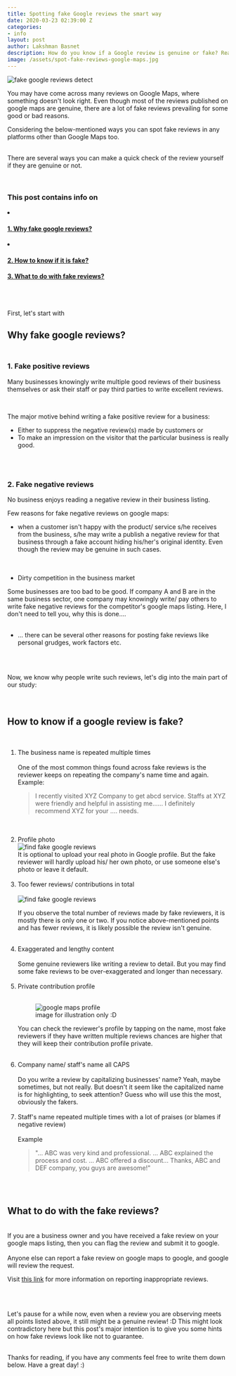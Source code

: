 ```yaml
---
title: Spotting fake Google reviews the smart way
date: 2020-03-23 02:39:00 Z
categories:
- info
layout: post
author: Lakshman Basnet
description: How do you know if a Google review is genuine or fake? Read this blog to find out how you can spot a fake review at a glance!
image: /assets/spot-fake-reviews-google-maps.jpg
---
```

<img src="/assets/spot-fake-reviews-google-maps.jpg" alt="fake google reviews detect">
<br>

You may have come across many reviews on Google Maps, where something doesn't look right. Even though most of the reviews published on google maps are genuine, there are a lot of fake reviews prevailing for some good or bad reasons. 

Considering the below-mentioned ways you can spot fake reviews in any platforms other than Google Maps too. <br> <br>

There are several ways you can make a quick check of the review yourself if they are genuine or not.

<br>
<div class="row">
<div class="col-md-6 sm-5 xs-5 tableofcontent">
	<h3 class="rhre">This post contains info on</h3>
	<li class="hre"><a href="#info"><h4>1. Why fake google reviews?</h4></a></li>
	<li class="hre"><a href="#international-airport"><h4>2. How to know if it is fake?</h4></a></li>
	<a href="#domestic-airport"><h4>3. What to do with fake reviews? </h4></a>
	

</div>

</div>
<a name="why"></a>
<br><br>


First, let's start with

## Why fake google reviews? <br> <br>

### 1. Fake positive reviews
Many businesses knowingly write multiple good reviews of their business themselves or ask their staff or pay third parties to write excellent reviews.

<br>

The major motive behind writing a fake positive review for a business: 

- Either to suppress the negative review(s) made by customers or 
- To make an impression on the visitor that the particular business is really good. 

<br><br>

### 2. Fake negative reviews 
No business enjoys reading a negative review in their business listing. 

Few reasons for fake negative reviews on google maps: 
<br> 
- when a customer isn't happy with the product/ service s/he receives from the business, s/he may write a publish a negative review for that business through a fake account hiding his/her's original identity. Even though the review may be genuine in such cases. <br>
<br> <br>

- Dirty competition in the business market 

Some businesses are too bad to be good. If company A and B are in the same business sector, one company may knowingly write/ pay others to write fake negative reviews for the competitor's google maps listing. Here, I don't need to tell you, why this is done....
<br> <br>

- ... there can be several other reasons for posting fake reviews like personal grudges, work factors etc.

<br><br>
<a name="how-to"></a>

Now, we know why people write such reviews, let's dig into the main part of our study: <br><br> <br>

## How to know if a google review is fake? 
<br>

<ol>

<li>The business name is repeated multiple times</li>
<br> 
One of the most common things found across fake reviews is the reviewer keeps on repeating the company's name time and again.
<br>
Example: 
<blockquote> I recently visited XYZ Company to get abcd service. Staffs at XYZ were friendly and helpful in assisting me...... I definitely recommend XYZ for your .... needs.</blockquote>
<br> <br>

<li>Profile photo</li>
<img src="/assets/google-reviews.jpg" alt="find fake google reviews"> 
<br>
It is optional to upload your real photo in Google profile. But the fake reviewer will hardly upload his/ her own photo, or use someone else's photo or leave it default. 
<br> <br>

<li>Too fewer reviews/ contributions in total</li>
<br>
<img src="/assets/fake-google-reviews.jpg" alt="find fake google reviews"> 

If you observe the total number of reviews made by fake reviewers, it is mostly there is only one or two. If you notice above-mentioned points and has fewer reviews, it is likely possible the review isn't genuine.
<br> <br>

<li>Exaggerated and lengthy content</li>
<br>
Some genuine reviewers like writing a review to detail. But you may find some fake reviews to be over-exaggerated and longer than necessary.
<br> <br>

<li>Private contribution profile</li>
<br>
<figure><img src="/assets/google-maps-profile.png" alt="google maps profile"> <figcaption> image for illustration only :D </figcaption></figure> 

You can check the reviewer's profile by tapping on the name, most fake reviewers if they have written multiple reviews chances are higher that they will keep their contribution profile private.
<br> <br>

<li>Company name/ staff's name all CAPS</li>
<br>
Do you write a review by capitalizing businesses' name? Yeah, maybe sometimes, but not really. But doesn't it seem like the capitalized name is for highlighting, to seek attention? Guess who will use this the most, obviously the fakers.
<br> <br>

<li>Staff's name repeated  multiple times with a lot of praises (or blames if negative review)</li>
<br>
Example
<blockquote>"... ABC was very kind and professional. ... ABC explained the process and cost. ... ABC offered a discount... Thanks, ABC and DEF company, you guys are awesome!"</blockquote>
</ol>

<br><br>

<h2> What to do with the fake reviews?</h2>
<br>
If you are a business owner and you have received a fake review on your google maps listing, then you can flag the review and submit it to google.
<br> <br>
Anyone else can report a fake review on google maps to google, and google will review the request. 

Visit <a href="https://support.google.com/business/answer/4596773?co=GENIE.Platform%3DAndroid&hl=en"> this link</a> for more information on reporting inappropriate reviews.

<br> <br>

Let's pause for a while now, even when a review you are observing meets all points listed above, it still might be a genuine review! :D This might look contradictory here but this post's major intention is to give you some hints on how fake reviews look like not to guarantee.
<br><br>


Thanks for reading, if you have any comments feel free to write them down below.
Have a great day! :)